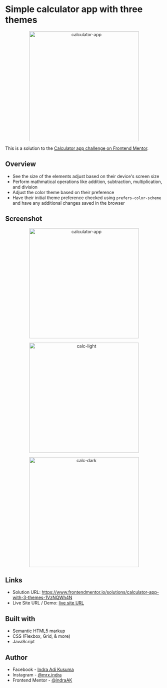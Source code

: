 # Simple calculator app with three themes

<p align="center">
  <a href="https://ibb.co/chY01t7"><img src="https://i.ibb.co/B2nbtjS/calculator-app.png" alt="calculator-app" border="0" width="350"></a>
</p>

This is a solution to the [Calculator app challenge on Frontend Mentor](https://www.frontendmentor.io/challenges/calculator-app-9lteq5N29).

## Overview

- See the size of the elements adjust based on their device's screen size
- Perform mathmatical operations like addition, subtraction, multiplication, and division
- Adjust the color theme based on their preference
- Have their initial theme preference checked using `prefers-color-scheme` and have any additional changes saved in the browser

## Screenshot

<p align="center">
  <a href="https://ibb.co/chY01t7"><img src="https://i.ibb.co/B2nbtjS/calculator-app.png" alt="calculator-app" border="0" width="350"></a>
</p>

<p align="center">
  <a href="https://ibb.co/wQqXfJg"><img src="https://i.ibb.co/rphSVb0/calc-light.png" alt="calc-light" border="0" width="350"></a>
</p>

<p align="center">
  <a href="https://ibb.co/5YvHcZ6"><img src="https://i.ibb.co/0BZbJ5c/calc-dark.png" alt="calc-dark" border="0" width="350"></a>
</p>

## Links

- Solution URL: https://www.frontendmentor.io/solutions/calculator-app-with-3-themes-1VzNQWh4N
- Live Site URL / Demo: [live site URL](https://dreamy-mccarthy-5c8425.netlify.app/)

## Built with

- Semantic HTML5 markup
- CSS (Flexbox, Grid, & more)
- JavaScript

## Author

- Facebook - [Indra Adi Kusuma](https:/facebook.com/profile.php?id=100009019826862)
- Instagram - [@mrx.indra](https://instagram.com/mrx.indra)
- Frontend Mentor - [@indraAK](https://www.frontendmentor.io/profile/indraAK)
